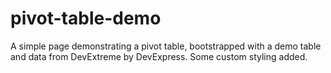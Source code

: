# pivot-table-demo

A simple page demonstrating a pivot table, bootstrapped with a demo table and data from DevExtreme by DevExpress. Some custom styling added.
